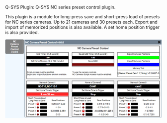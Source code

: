 Q-SYS Plugin: Q-SYS NC series preset control plugin.

This plugin is a module for long-press save and short-press load of presets for NC series cameras.
Up to 21 cameras and 30 presets each.
Export and import of memorized positions is also available.
A set home position trigger is also provided.

![Alt text](NC-Camera-Preset-Control.png)
